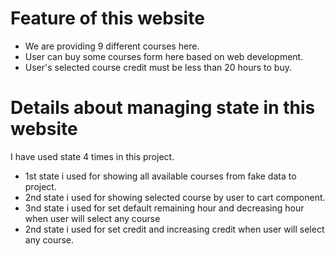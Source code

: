 # Feature of this website
- We are providing 9 different courses here.
- User can buy some courses form here based on web development. 
- User's selected course credit must be less than 20 hours to buy.

# Details about managing state in this website

 I have used state 4 times in this project. 
- 1st state i used for showing all available courses from fake data to project.
- 2nd state i used for showing selected course by user to cart component.
- 3nd state i used for set default remaining hour and decreasing hour when user will select any course
- 2nd state i used for set credit and increasing credit when user will select any course.
